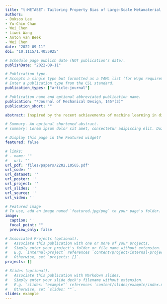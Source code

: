 ```yaml
---
title: "t-METASET: Tailoring Property Bias of Large-Scale Metamaterial Datasets through Active Learning"
authors:
- Doksoo Lee
- Yu-Chin Chan
- Wei_Chen
- Liwei Wang
- Anton van Beek
- Wei Chen
date: "2022-09-11"
doi: "10.1115/1.4055925"

# Schedule page publish date (NOT publication's date).
publishDate: "2022-09-11"

# Publication type.
# Accepts a single type but formatted as a YAML list (for Hugo requirements).
# Enter a publication type from the CSL standard.
publication_types: ["article-journal"]

# Publication name and optional abbreviated publication name.
publication: "*Journal of Mechanical Design, 145*(3)"
publication_short: ""

abstract: Inspired by the recent achievements of machine learning in diverse domains, data-driven metamaterials design has emerged as a compelling paradigm that can unlock the potential of multiscale architectures. The model-centric research trend, however, lacks principled frameworks dedicated to data acquisition, whose quality propagates into the downstream tasks. Often built by naive space-filling design in shape descriptor space, metamaterial datasets suffer from property distributions that are either highly imbalanced or at odds with design tasks of interest. To this end, we present t-METASET&#58; an active learning-based data acquisition framework aiming to guide both diverse and task-aware data generation. Distinctly, we seek a solution to a commonplace yet frequently overlooked scenario at early stages of data-driven design of metamaterials&#58; when a massive (∼O(104)) shape-only library has been prepared with no properties evaluated. The key idea is to harness a data-driven shape descriptor learned from generative models, fit a sparse regressor as a start-up agent, and leverage metrics related to diversity to drive data acquisition to areas that help designers fulfill design goals. We validate the proposed framework in three deployment cases, which encompass general use, task-specific use, and tailorable use. Two large-scale mechanical metamaterial datasets are used to demonstrate the efficacy. Applicable to general image-based design representations, t-METASET could boost future advancements in data-driven design.

# Summary. An optional shortened abstract.
# summary: Lorem ipsum dolor sit amet, consectetur adipiscing elit. Duis posuere tellus ac convallis placerat. Proin tincidunt magna sed ex sollicitudin condimentum.

# Display this page in the Featured widget?
featured: false

# links:
# - name: ""
#   url: ""
url_pdf: 'files/papers/2202.10565.pdf'
url_code: ''
url_dataset: ''
url_poster: ''
url_project: ''
url_slides: ''
url_source: ''
url_video: ''

# Featured image
# To use, add an image named `featured.jpg/png` to your page's folder. 
image:
  caption: ''
  focal_point: ""
  preview_only: false

# Associated Projects (optional).
#   Associate this publication with one or more of your projects.
#   Simply enter your project's folder or file name without extension.
#   E.g. `internal-project` references `content/project/internal-project/index.md`.
#   Otherwise, set `projects: []`.
projects: []

# Slides (optional).
#   Associate this publication with Markdown slides.
#   Simply enter your slide deck's filename without extension.
#   E.g. `slides: "example"` references `content/slides/example/index.md`.
#   Otherwise, set `slides: ""`.
slides: example
---
```

